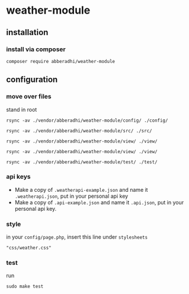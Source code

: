 # weather-module

## installation

### install via composer

```
composer require abberadhi/weather-module
```


## configuration


### move over files

stand in root

```
rsync -av ./vendor/abberadhi/weather-module/config/ ./config/
```

```
rsync -av ./vendor/abberadhi/weather-module/src/ ./src/
```

```
rsync -av ./vendor/abberadhi/weather-module/view/ ./view/
```

```
rsync -av ./vendor/abberadhi/weather-module/view/ ./view/
```

```
rsync -av ./vendor/abberadhi/weather-module/test/ ./test/
```


### api keys
* Make a copy of ``.weatherapi-example.json`` and name it ``.weatherapi.json``, put in your personal api key
* Make a copy of ``.api-example.json`` and name it ``.api.json``, put in your personal api key.


### style

in your ``config/page.php``, insert this line under ``stylesheets``

```
"css/weather.css"
```

### test

run
```
sudo make test
```